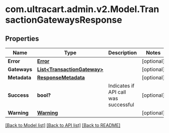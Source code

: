 # com.ultracart.admin.v2.Model.TransactionGatewaysResponse
## Properties

Name | Type | Description | Notes
------------ | ------------- | ------------- | -------------
**Error** | [**Error**](Error.md) |  | [optional] 
**Gateways** | [**List&lt;TransactionGateway&gt;**](TransactionGateway.md) |  | [optional] 
**Metadata** | [**ResponseMetadata**](ResponseMetadata.md) |  | [optional] 
**Success** | **bool?** | Indicates if API call was successful | [optional] 
**Warning** | [**Warning**](Warning.md) |  | [optional] 


[[Back to Model list]](../README.md#documentation-for-models) [[Back to API list]](../README.md#documentation-for-api-endpoints) [[Back to README]](../README.md)

